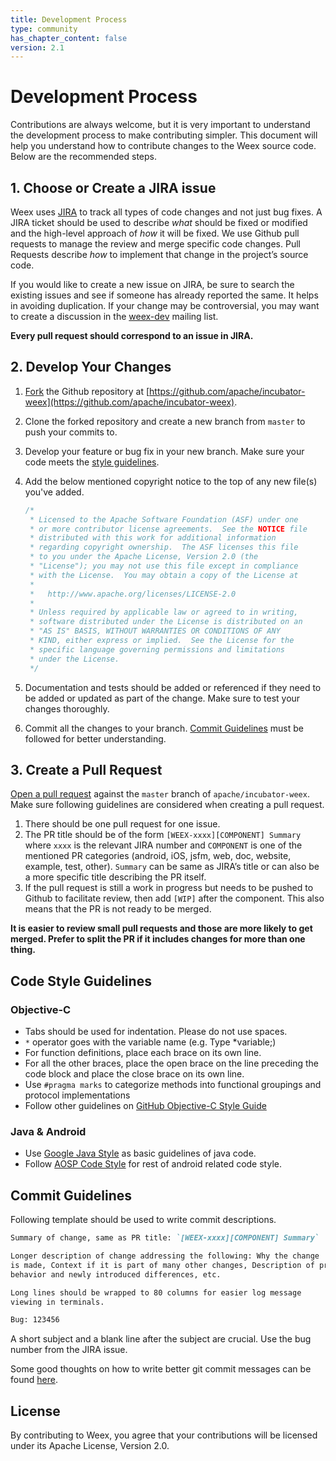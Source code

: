 ```yaml
---
title: Development Process
type: community
has_chapter_content: false
version: 2.1
---
```


# Development Process

Contributions are always welcome, but it is very important to understand the development process to make contributing simpler. This document will help you understand how to contribute changes to the Weex source code. Below are the recommended steps.

## 1. Choose or Create a JIRA issue

Weex uses [JIRA](https://issues.apache.org/jira/projects/WEEX) to track all types of code changes and not just bug fixes. A JIRA ticket should be used to describe *what* should be fixed or modified and the high-level approach of *how* it will be fixed. We use Github pull requests to manage the review and merge specific code changes. Pull Requests describe *how* to implement that change in the project’s source code.  

If you would like to create a new issue on JIRA, be sure to search the existing issues and see if someone has already reported the same. It helps in avoiding duplication. If your change may be controversial, you may want to create a discussion in the [weex-dev](mailto:dev@weex.incubator.apache.org) mailing list.

**Every pull request should correspond to an issue in JIRA.**

## 2. Develop Your Changes

1. [Fork](https://help.github.com/articles/fork-a-repo/) the Github repository at [https://github.com/apache/incubator-weex](https://github.com/apache/incubator-weex). 

2. Clone the forked repository and create a new branch from `master` to push your commits to.

3. Develop your feature or bug fix in your new branch. Make sure your code meets the [style guidelines](/development-process.html#code-style-guidelines).

4. Add the below mentioned copyright notice to the top of any new file(s) you've added.

   ```javascript
   /*
    * Licensed to the Apache Software Foundation (ASF) under one
    * or more contributor license agreements.  See the NOTICE file
    * distributed with this work for additional information
    * regarding copyright ownership.  The ASF licenses this file
    * to you under the Apache License, Version 2.0 (the
    * "License"); you may not use this file except in compliance
    * with the License.  You may obtain a copy of the License at
    *
    *   http://www.apache.org/licenses/LICENSE-2.0
    *
    * Unless required by applicable law or agreed to in writing,
    * software distributed under the License is distributed on an
    * "AS IS" BASIS, WITHOUT WARRANTIES OR CONDITIONS OF ANY
    * KIND, either express or implied.  See the License for the
    * specific language governing permissions and limitations
    * under the License.
    */
   ```

5. Documentation and tests should be added or referenced if they need to be added or updated as part of the change. Make sure to test your changes thoroughly.

6. Commit all the changes to your branch. [Commit Guidelines](/development-process.html#commit-guidelines) must be followed for better understanding.

## 3. Create a Pull Request

[Open a pull request](https://help.github.com/articles/using-pull-requests/) against the `master` branch of `apache/incubator-weex`. Make sure following guidelines are considered when creating a pull request.

1. There should be one pull request for one issue.
2. The PR title should be of the form `[WEEX-xxxx][COMPONENT] Summary` where `xxxx` is the relevant JIRA number and `COMPONENT` is one of the mentioned PR categories (android, iOS, jsfm, web, doc, website, example, test, other). `Summary` can be same as JIRA’s title or can also be a more specific title describing the PR itself.
3. If the pull request is still a work in progress but needs to be pushed to Github to facilitate review, then add `[WIP]` after the component. This also means that the PR is not ready to be merged.

**It is easier to review small pull requests and those are more likely to get merged. Prefer to split the PR if it includes changes for more than one thing.**

## Code Style Guidelines 

### Objective-C

- Tabs should be used for indentation. Please do not use spaces.
- `*` operator goes with the variable name (e.g. Type *variable;)
- For function definitions, place each brace on its own line.
- For all the other braces, place the open brace on the line preceding the code block and place the close brace on its own line.
- Use `#pragma marks` to categorize methods into functional groupings and protocol implementations
- Follow other guidelines on [GitHub Objective-C Style Guide](https://github.com/github/objective-c-style-guide)

### Java & Android

- Use [Google Java Style](https://google.github.io/styleguide/javaguide.html) as basic guidelines of java code.
- Follow [AOSP Code Style](https://source.android.com/source/code-style.html) for rest of android related code style.

## Commit Guidelines 

Following template should be used to write commit descriptions.

```markdown
Summary of change, same as PR title: `[WEEX-xxxx][COMPONENT] Summary`

Longer description of change addressing the following: Why the change
is made, Context if it is part of many other changes, Description of previous 
behavior and newly introduced differences, etc.

Long lines should be wrapped to 80 columns for easier log message 
viewing in terminals.

Bug: 123456
```

A short subject and a blank line after the subject are crucial. Use the bug number from the JIRA issue.

Some good thoughts on how to write better git commit messages can be found [here](https://chris.beams.io/posts/git-commit/).

## License
By contributing to Weex, you agree that your contributions will be licensed under its Apache License, Version 2.0.


